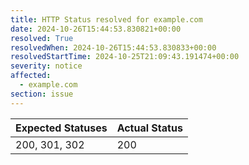 ```yaml
---
title: HTTP Status resolved for example.com
date: 2024-10-26T15:44:53.830821+00:00
resolved: True
resolvedWhen: 2024-10-26T15:44:53.830833+00:00
resolvedStartTime: 2024-10-25T21:09:43.191474+00:00
severity: notice
affected:
  - example.com
section: issue
---
```


| Expected Statuses | Actual Status  |
|-------------------|----------------|
| 200, 301, 302 | 200 |
